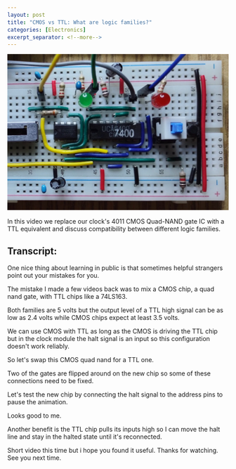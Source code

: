 ```yaml
---
layout: post
title: "CMOS vs TTL: What are logic families?"
categories: [Electronics]
excerpt_separator: <!--more-->
---
```


<a href="https://youtu.be/1TpLYx1iZD4" class="yt-screen">
<img src="/images/logic-families.jpg" alt="Replaced 4011 with 7400">
</a>

In this video we replace our clock's 4011 CMOS Quad-NAND gate IC with a TTL equivalent and discuss compatibility between different logic families.

<!--more-->

## Transcript:

One nice thing about learning in public is that sometimes helpful strangers point out your mistakes for you.

The mistake I made a few videos back was to mix a CMOS chip, a quad nand gate, with TTL chips like a 74LS163.

Both families are 5 volts but the output level of a TTL high signal can be as low as 2.4 volts while CMOS chips expect at least 3.5 volts.

We can use CMOS with TTL as long as the CMOS is driving the TTL chip but in the clock module the halt signal is an input so this configuration doesn't work reliably.

So let's swap this CMOS quad nand for a TTL one.

Two of the gates are flipped around on the new chip so some of these connections need to be fixed.

Let's test the new chip by connecting the halt signal to the address pins to pause the animation.

Looks good to me.

Another benefit is the TTL chip pulls its inputs high so I can move the halt line and stay in the halted state until it's reconnected.

Short video this time but i hope you found it useful. Thanks for watching. See you next time.
